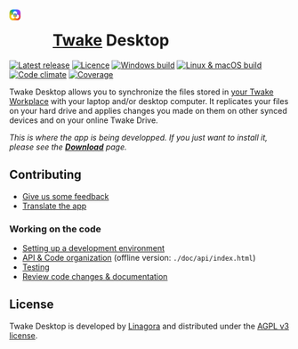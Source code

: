 <a href="https://twake.app/">
  <svg viewBox="0 0 70 70" fill="none" width="64" height="64" style="float: left; margin-right: 1em" alt="Twake Workplace logo">
    <rect x="0.498" y="0.495" width="21.51" height="21.51" rx="6.563" fill="#fff"></rect>
    <rect x="0.498" y="0.495" width="21.51" height="21.51" rx="6.563" fill="url(#workplace_twake_svg__paint0_linear_1573_14803)"></rect>
    <rect x="0.498" y="0.495" width="21.51" height="21.51" rx="6.563" fill="url(#workplace_twake_svg__paint1_linear_1573_14803)"></rect>
    <rect x="0.498" y="0.495" width="21.51" height="21.51" rx="6.563" fill="url(#workplace_twake_svg__paint2_linear_1573_14803)"></rect>
    <path d="M11.281 3.7c.008.006.017.01.027.012l.014.002a.405.405 0 01.156.05c.015.007.03.016.044.024l1.068.605 1.25.707.906.512.056.032a.487.487 0 01.229.363l.002.1v3.145a.489.489 0 01-.71.401c-.017-.008-.034-.018-.05-.027l-1.606-.909-1.138-.642-.056-.032a.542.542 0 00-.178-.051h-.058a.462.462 0 00-.213.053c-.02.01-.038.021-.056.032l-1.215.696-1.458.835a3.52 3.52 0 01-.063.036.533.533 0 01-.176.058l-.07.002a.433.433 0 01-.195-.046.48.48 0 01-.283-.433V6.05a.483.483 0 01.224-.404l.05-.029.86-.493 1.021-.585 1.033-.59.256-.147.056-.032a.553.553 0 01.107-.044.53.53 0 01.071-.013.048.048 0 00.025-.012l.07-.002zm-7.514 8.774a.036.036 0 00.026-.032.487.487 0 01.27-.389l.652-.376 1.455-.84.566-.326.063-.036a.49.49 0 01.702.418v3.209a.49.49 0 00.213.394.671.671 0 00.068.04l.62.348 1.278.714.792.442.062.035c.11.064.188.168.22.29a.463.463 0 01.013.192.476.476 0 01-.224.35c-.02.013-.042.024-.063.036L8.411 18.08l-.704.386c-.019.01-.036.022-.057.031a.494.494 0 01-.48-.016l-.217-.127-2.877-1.692a.533.533 0 01-.055-.033.487.487 0 01-.219-.306c-.005-.02-.007-.043-.01-.064a.028.028 0 00-.018-.02.04.04 0 00-.007-.003v-3.763zm11.207 6.103a.078.078 0 00-.017-.012.533.533 0 00-.055-.016.47.47 0 01-.127-.049l-.069-.04-1.063-.613-1.573-.907-.05-.03a.477.477 0 01-.224-.4.477.477 0 01.27-.448l.896-.514 1.21-.692.566-.325.074-.043a.487.487 0 00.227-.35 1.02 1.02 0 00.006-.115v-3.092c0-.024 0-.04.002-.058a.481.481 0 01.356-.43.471.471 0 01.113-.019.492.492 0 01.285.084l.722.415 1.268.733.665.383.062.036a.469.469 0 01.19.218.15.15 0 01.015.048.083.083 0 00.016.032v3.964a.032.032 0 00-.015.023.178.178 0 01-.017.055.48.48 0 01-.18.208.67.67 0 01-.062.035l-.978.56-2.18 1.25a.376.376 0 01-.055.032.468.468 0 01-.127.05.389.389 0 00-.048.013.03.03 0 00-.016.014h-.087z" fill="#fff"></path>
    <defs>
      <linearGradient id="workplace_twake_svg__paint0_linear_1573_14803" x1="22.008" y1="13.042" x2="0.498" y2="13.042" gradientUnits="userSpaceOnUse">
        <stop offset="0.13" stop-color="#A033FF"></stop>
        <stop offset="0.61" stop-color="#0094FF"></stop>
        <stop offset="1" stop-color="#4FB500"></stop>
      </linearGradient>
      <linearGradient id="workplace_twake_svg__paint1_linear_1573_14803" x1="10.356" y1="7.217" x2="3.634" y2="20.66" gradientUnits="userSpaceOnUse">
        <stop stop-color="#FFD600" stop-opacity="0"></stop>
        <stop offset="0.563" stop-color="#FFC700"></stop>
      </linearGradient>
      <linearGradient id="workplace_twake_svg__paint2_linear_1573_14803" x1="12.149" y1="13.042" x2="19.767" y2="21.109" gradientUnits="userSpaceOnUse">
        <stop offset="0.03" stop-color="#FF3B30" stop-opacity="0"></stop>
        <stop offset="0.843" stop-color="#E73B2D"></stop>
      </linearGradient>
    </defs>
  </svg>
</a>

# [Twake][twake] Desktop

[![Latest release](https://img.shields.io/github/release/cozy-labs/cozy-desktop/all.svg)](https://github.com/cozy-labs/cozy-desktop/releases)
[![Licence](https://img.shields.io/github/license/cozy/cozy-drive.svg)](https://github.com/cozy/cozy-drive/blob/master/LICENSE)
[![Windows build](https://img.shields.io/appveyor/ci/cozy/cozy-desktop/master.svg?label=windows)](https://ci.appveyor.com/project/cozy/cozy-desktop/branch/master)
[![Linux & macOS build](https://img.shields.io/travis/cozy-labs/cozy-desktop/master.svg?label=mac/linux)](https://travis-ci.org/cozy-labs/cozy-desktop/branches)
[![Code climate](https://img.shields.io/codeclimate/maintainability/cozy-labs/cozy-desktop.svg)](https://codeclimate.com/github/cozy-labs/cozy-desktop)
[![Coverage](https://img.shields.io/codecov/c/github/cozy-labs/cozy-desktop/master.svg?label=coverage)](https://codecov.io/gh/cozy-labs/cozy-desktop/list/master)

Twake Desktop allows you to synchronize the files stored in [your Twake
Workplace](https://twake.app) with your laptop and/or desktop computer. It
replicates your files on your hard drive and applies changes you made on them
on other synced devices and on your online Twake Drive.

_This is where the app is being developped. If you just want to install it,
please see the **[Download][download]** page._

## Contributing

- [Give us some feedback](./doc/feedback.md)
- [Translate the app][transifex]

### Working on the code

- [Setting up a development environment](./doc/developer/setup.md)
- [API & Code organization][api] (offline version: `./doc/api/index.html`)
- [Testing](./doc/developer/test.md)
- [Review code changes & documentation][pulls]


## License

Twake Desktop is developed by [Linagora][linagora] and distributed under the
[AGPL v3 license][agpl-3.0].

[twake]: https://twake.app/
[linagora]: https://linagora.com/
[download]: https://cozy.io/en/download/
[issues]: https://github.com/cozy-labs/cozy-desktop/issues
[transifex]: https://www.transifex.com/cozy/cozy-desktop/
[pulls]: https://github.com/cozy-labs/cozy-desktop/pulls
[api]: https://cozy-labs.github.io/cozy-desktop/doc/api/
[agpl-3.0]: https://www.gnu.org/licenses/agpl-3.0.en.html
